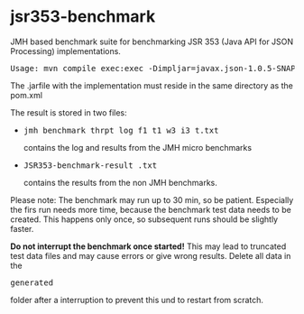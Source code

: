 jsr353-benchmark
================

JMH based benchmark suite for benchmarking JSR 353 (Java API for JSON Processing) implementations.

<pre>Usage: mvn compile exec:exec -Dimpljar=javax.json-1.0.5-SNAPSHOT.jar</pre>

The .jarfile with the implementation must reside in the same directory as the pom.xml

The result is stored in two files:

* <pre>jmh_benchmark_thrpt_log_f1_t1_w3_i3_t<timestamp>.txt</pre> contains the log and results from the JMH micro benchmarks

* <pre>JSR353-benchmark-result_<timestamp>.txt</pre> contains the results from the non JMH benchmarks.

Please note: The benchmark may run up to 30 min, so be patient. Especially the firs run needs more time, because the benchmark test data needs to be created. This happens only once, so subsequent runs should be slightly faster.

<b>Do not interrupt the benchmark once started!</b> This may lead to truncated test data files and may cause errors or give wrong results. Delete all data in the <pre>generated</pre> folder after a interruption to prevent this und to restart from scratch.